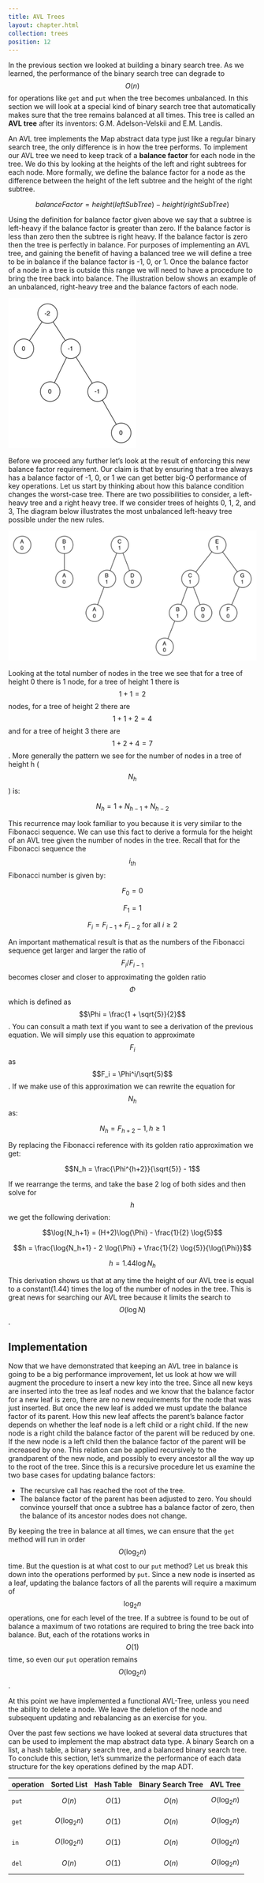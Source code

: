 ```yaml
---
title: AVL Trees
layout: chapter.html
collection: trees
position: 12
---
```


In the previous section we looked at building a binary search tree. As
we learned, the performance of the binary search tree can degrade to
$$O(n)$$ for operations like `get` and `put` when the tree becomes
unbalanced. In this section we will look at a special kind of binary
search tree that automatically makes sure that the tree remains balanced
at all times. This tree is called an **AVL tree** after its
inventors: G.M. Adelson-Velskii and E.M. Landis.

An AVL tree implements the Map abstract data type just like a regular
binary search tree, the only difference is in how the tree performs. To
implement our AVL tree we need to keep track of a **balance factor** for
each node in the tree. We do this by looking at the heights of the left
and right subtrees for each node. More formally, we define the balance
factor for a node as the difference between the height of the left
subtree and the height of the right subtree.

$$balanceFactor = height(leftSubTree) - height(rightSubTree)$$

Using the definition for balance factor given above we say that a
subtree is left-heavy if the balance factor is greater than zero. If the
balance factor is less than zero then the subtree is right heavy. If the
balance factor is zero then the tree is perfectly in balance. For
purposes of implementing an AVL tree, and gaining the benefit of having
a balanced tree we will define a tree to be in balance if the balance
factor is -1, 0, or 1. Once the balance factor of a node in a tree is
outside this range we will need to have a procedure to bring the tree
back into balance. The illustration below shows an example of an
unbalanced, right-heavy tree and the balance factors of each node.

![An unbalanced right-heavy tree with balance factors](figures/unbalanced.png)

Before we proceed any further let’s look at the result of enforcing this
new balance factor requirement. Our claim is that by ensuring that a
tree always has a balance factor of -1, 0, or 1 we can get better big-O
performance of key operations. Let us start by thinking about how this
balance condition changes the worst-case tree. There are two
possibilities to consider, a left-heavy tree and a right heavy tree. If
we consider trees of heights 0, 1, 2, and 3,
The diagram below illustrates the most unbalanced
left-heavy tree possible under the new rules.

![Worst-case left-heavy AVL trees](figures/worst-case-AVL.png)

Looking at the total number of nodes in the tree we see that for a tree
of height 0 there is 1 node, for a tree of height 1 there is $$1+1
= 2$$ nodes, for a tree of height 2 there are $$1+1+2 = 4$$ and for a tree
of height 3 there are $$1 + 2 + 4 = 7$$. More generally the pattern we see
for the number of nodes in a tree of height h ($$N_h$$) is:

$$N_h = 1 + N_{h-1} + N_{h-2}$$

This recurrence may look familiar to you because it is very similar to
the Fibonacci sequence. We can use this fact to derive a formula for the
height of an AVL tree given the number of nodes in the tree. Recall that
for the Fibonacci sequence the $$i_{th}$$ Fibonacci number is given by:

$$F_0 = 0$$

$$F_1 = 1$$

$$F_i = F_{i-1} + F_{i-2}  \text{ for all } i \ge 2$$

An important mathematical result is that as the numbers of the Fibonacci
sequence get larger and larger the ratio of $$F_i / F_{i-1}$$ becomes
closer and closer to approximating the golden ratio $$\Phi$$ which is
defined as $$\Phi = \frac{1 + \sqrt{5}}{2}$$. You can consult a math text
if you want to see a derivation of the previous equation. We will simply
use this equation to approximate $$F_i$$ as $$F_i =
\Phi^i/\sqrt{5}$$. If we make use of this approximation we can rewrite
the equation for $$N_h$$ as:

$$N_h = F_{h+2} - 1, h \ge 1$$

By replacing the Fibonacci reference with its golden ratio approximation
we get:

$$N_h = \frac{\Phi^{h+2}}{\sqrt{5}} - 1$$

If we rearrange the terms, and take the base 2 log of both sides and
then solve for $$h$$ we get the following derivation:

$$\log{N_h+1} = (H+2)\log{\Phi} - \frac{1}{2} \log{5}$$

$$h = \frac{\log{N_h+1} - 2 \log{\Phi} + \frac{1}{2} \log{5}}{\log{\Phi}}$$

$$h = 1.44 \log{N_h}$$

This derivation shows us that at any time the height of our AVL tree is
equal to a constant(1.44) times the log of the number of nodes in the
tree. This is great news for searching our AVL tree because it limits
the search to $$O(\log{N})$$.

Implementation
---

Now that we have demonstrated that keeping an AVL tree in balance is
going to be a big performance improvement, let us look at how we will
augment the procedure to insert a new key into the tree. Since all new
keys are inserted into the tree as leaf nodes and we know that the
balance factor for a new leaf is zero, there are no new requirements for
the node that was just inserted. But once the new leaf is added we must
update the balance factor of its parent. How this new leaf affects the
parent’s balance factor depends on whether the leaf node is a left child
or a right child. If the new node is a right child the balance factor of
the parent will be reduced by one. If the new node is a left child then
the balance factor of the parent will be increased by one. This relation
can be applied recursively to the grandparent of the new node, and
possibly to every ancestor all the way up to the root of the tree. Since
this is a recursive procedure let us examine the two base cases for
updating balance factors:

-   The recursive call has reached the root of the tree.
-   The balance factor of the parent has been adjusted to zero. You
    should convince yourself that once a subtree has a balance factor of
    zero, then the balance of its ancestor nodes does not change.

<!-- litpy trees/avl_tree.py -->

By keeping the tree in balance at all times, we can ensure that the
`get` method will run in order $$O(\log_2{n})$$ time. But the question is
at what cost to our `put` method? Let us break this down into the
operations performed by `put`. Since a new node is inserted as a leaf,
updating the balance factors of all the parents will require a maximum
of $$\log_2{n}$$ operations, one for each level of the tree. If a subtree
is found to be out of balance a maximum of two rotations are required to
bring the tree back into balance. But, each of the rotations works in
$$O(1)$$ time, so even our `put` operation remains $$O(\log_2{n})$$.

At this point we have implemented a functional AVL-Tree, unless you need
the ability to delete a node. We leave the deletion of the node and
subsequent updating and rebalancing as an exercise for you.

Over the past few sections we have looked at several data structures
that can be used to implement the map abstract data type. A binary
Search on a list, a hash table, a binary search tree, and a balanced
binary search tree. To conclude this section, let’s summarize the
performance of each data structure for the key operations defined by the
map ADT.

operation |  Sorted List | Hash Table  | Binary Search Tree | AVL Tree
--- | --- | --- | --- | ---
`put` | $$O(n)$$    | $$O(1)$$   | $$O(n)$$   | $$O(\log_2{n})$$
`get` | $$O(\log_2{n})$$    | $$O(1)$$   | $$O(n)$$   | $$O(\log_2{n})$$
`in`  | $$O(\log_2{n})$$    | $$O(1)$$   | $$O(n)$$   | $$O(\log_2{n})$$
`del` | $$O(n)$$   | $$O(1)$$   | $$O(n)$$   | $$O(\log_2{n})$$
